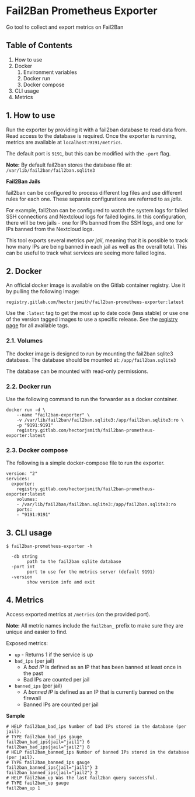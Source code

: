 # Fail2Ban Prometheus Exporter

Go tool to collect and export metrics on Fail2Ban

## Table of Contents
1. How to use
2. Docker
    1. Environment variables
    2. Docker run
    3. Docker compose
3. CLI usage
4. Metrics

## 1. How to use

Run the exporter by providing it with a fail2ban database to read data from.
Read access to the database is required.
Once the exporter is running, metrics are available at `localhost:9191/metrics`.

The default port is `9191`, but this can be modified with the `-port` flag.

**Note:** By default fail2ban stores the database file at: `/var/lib/fail2ban/fail2ban.sqlite3`

**Fail2Ban Jails**

fail2ban can be configured to process different log files and use different rules for each one.
These separate configurations are referred to as *jails*.

For example, fail2ban can be configured to watch the system logs for failed SSH connections and Nextcloud logs for failed logins.
In this configuration, there will be two jails - one for IPs banned from the SSH logs, and one for IPs banned from the Nextcloud logs.

This tool exports several metrics *per jail*, meaning that it is possible to track how many IPs are being banned in each jail as well as the overall total.
This can be useful to track what services are seeing more failed logins.

## 2. Docker

An official docker image is available on the Gitlab container registry.
Use it by pulling the following image:

```
registry.gitlab.com/hectorjsmith/fail2ban-prometheus-exporter:latest
```

Use the `:latest` tag to get the most up to date code (less stable) or use one of the version tagged images to use a specific release.
See the [registry page](https://gitlab.com/hectorjsmith/fail2ban-prometheus-exporter/container_registry) for all available tags.

### 2.1. Volumes

The docker image is designed to run by mounting the fail2ban sqlite3 database.
The database should be mounted at: `/app/fail2ban.sqlite3`

The database can be mounted with read-only permissions.

### 2.2. Docker run

Use the following command to run the forwarder as a docker container.

```
docker run -d \
    --name "fail2ban-exporter" \
    -v /var/lib/fail2ban/fail2ban.sqlite3:/app/fail2ban.sqlite3:ro \
    -p "9191:9191"
    registry.gitlab.com/hectorjsmith/fail2ban-prometheus-exporter:latest
```

### 2.3. Docker compose

The following is a simple docker-compose file to run the exporter.

```
version: "2"
services:
  exporter:
    registry.gitlab.com/hectorjsmith/fail2ban-prometheus-exporter:latest
    volumes:
    - /var/lib/fail2ban/fail2ban.sqlite3:/app/fail2ban.sqlite3:ro
    ports:
    - "9191:9191"
```

## 3. CLI usage

```
$ fail2ban-prometheus-exporter -h

  -db string
        path to the fail2ban sqlite database
  -port int
        port to use for the metrics server (default 9191)
  -version
        show version info and exit
```

## 4. Metrics

Access exported metrics at `/metrics` (on the provided port).

**Note:** All metric names include the `fail2ban_` prefix to make sure they are unique and easier to find.

Exposed metrics:
* `up` - Returns 1 if the service is up
* `bad_ips` (per jail)
    * A *bad IP* is defined as an IP that has been banned at least once in the past
    * Bad IPs are counted per jail
* `banned_ips` (per jail)
    * A *banned IP* is defined as an IP that is currently banned on the firewall
    * Banned IPs are counted per jail

**Sample**

```
# HELP fail2ban_bad_ips Number of bad IPs stored in the database (per jail).
# TYPE fail2ban_bad_ips gauge
fail2ban_bad_ips{jail="jail1"} 6
fail2ban_bad_ips{jail="jail2"} 8
# HELP fail2ban_banned_ips Number of banned IPs stored in the database (per jail).
# TYPE fail2ban_banned_ips gauge
fail2ban_banned_ips{jail="jail1"} 3
fail2ban_banned_ips{jail="jail2"} 2
# HELP fail2ban_up Was the last fail2ban query successful.
# TYPE fail2ban_up gauge
fail2ban_up 1
```
